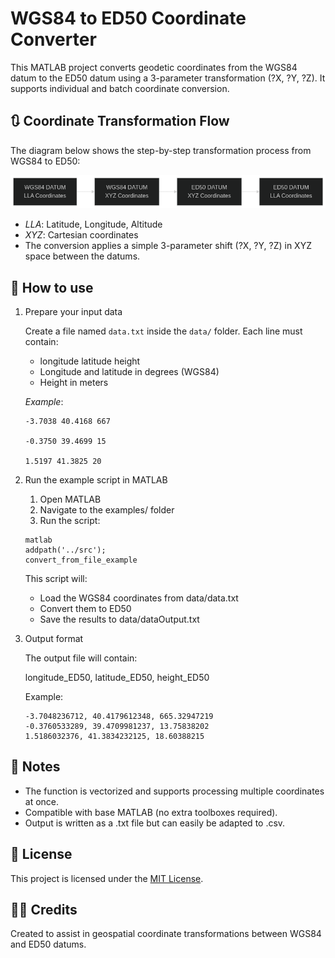 # WGS84 to ED50 Coordinate Converter

This MATLAB project converts geodetic coordinates from the WGS84 datum to the ED50 datum using a 3-parameter transformation (?X, ?Y, ?Z). It supports individual and batch coordinate conversion.

## :arrows_clockwise: Coordinate Transformation Flow

The diagram below shows the step-by-step transformation process from WGS84 to ED50:

<img alt="Wired image" src="docs/flow.png">

- *LLA*: Latitude, Longitude, Altitude
- *XYZ*: Cartesian coordinates
- The conversion applies a simple 3-parameter shift (?X, ?Y, ?Z) in XYZ space between the datums.

## :rocket: How to use

1. Prepare your input data

   Create a file named `data.txt` inside the `data/` folder. Each line must contain:

    - longitude latitude height
    - Longitude and latitude in degrees (WGS84)
    - Height in meters

    *Example*:

    ```
    -3.7038 40.4168 667
    
    -0.3750 39.4699 15
    
    1.5197 41.3825 20
    ```
    
2. Run the example script in MATLAB
    1. Open MATLAB
    2. Navigate to the examples/ folder
    3. Run the script:

    ```
    matlab
    addpath('../src');
    convert_from_file_example
    ```

    This script will:
    - Load the WGS84 coordinates from data/data.txt
    - Convert them to ED50
    - Save the results to data/dataOutput.txt

3. Output format

    The output file will contain:


    longitude_ED50, latitude_ED50, height_ED50


    Example:

    ```
    -3.7048236712, 40.4179612348, 665.32947219
    -0.3760533289, 39.4709981237, 13.75838202
    1.5186032376, 41.3834232125, 18.60388215
    ```

## :pushpin: Notes

- The function is vectorized and supports processing multiple coordinates at once.
- Compatible with base MATLAB (no extra toolboxes required).
- Output is written as a .txt file but can easily be adapted to .csv.


## :page_with_curl: License

This project is licensed under the [MIT License](LICENSE).


## :astronaut: Credits

Created to assist in geospatial coordinate transformations between WGS84 and ED50 datums.